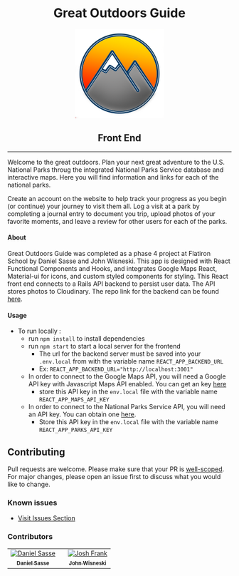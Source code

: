 <h1 style="text-align: center"> Great Outdoors Guide </h1>
<p align="center">
<img 
  src="./src/assets/GOG Logo 2.png"
  alt="Fludoku Animation" 
>
</p>
<h2 style="text-align: center"> Front End </h2>

--- 

Welcome to the great outdoors. Plan your next great adventure to the U.S. National Parks throug the integrated National Parks Service database and interactive maps. Here you will find information and links for each of the national parks.

Create an account on the website to help track your progress as you begin (or continue) your journey to visit them all. Log a visit at a park by completing a journal entry to document you trip, upload photos of your favorite moments, and leave a review for other users for each of the parks.

#### About

Great Outdoors Guide was completed as a phase 4 project at Flatiron School by Daniel Sasse and John Wisneski. This app is designed with React Functional Components and Hooks, and integrates Google Maps React, Material-ui for icons, and custom styled components for styling. This React front end connects to a Rails API backend to persist user data. The API stores photos to Cloudinary. The repo link for the backend can be found [here]("https://github.com/dsasse07/great-outdoors-guide-backend"). 

#### Usage

* To run locally :
  * run `npm install` to install dependencies
  * run `npm start` to start a local server for the frontend
    * The url for the backend server must be saved into your `.env.local` from with the variable name `REACT_APP_BACKEND_URL `
    * Ex: `REACT_APP_BACKEND_URL="http://localhost:3001"`
  * In order to connect to the Google Maps API, you will need a Google API key with Javascript Maps API enabled. You can get an key [here]("https://developers.google.com/maps/gmp-get-started")
    * store this API key in the `env.local` file with the variable name `REACT_APP_MAPS_API_KEY`
  * In order to connect to the National Parks Service API, you will need an API key. You can obtain one [here]("https://www.nps.gov/subjects/developer/get-started.htm").
    * Store this API key in the `env.local` file with the variable name `REACT_APP_PARKS_API_KEY`


## Contributing
Pull requests are welcome. Please make sure that your PR is <a href="https://www.netlify.com/blog/2020/03/31/how-to-scope-down-prs/">well-scoped</a>. For major changes, please open an issue first to discuss what you would like to change.

### Known issues
* <a href="https://github.com/dsasse07/great-outdoors-guide-frontend/issues">Visit Issues Section</a>

### Contributors
<table>
  <tr>
    <td align="center"><a href="https://github.com/dsasse07"><img src="https://avatars1.githubusercontent.com/u/72173601?s=400&u=57e4654c70d63d16bc5b84e2878d97f770672715&v=4" width="200px;" alt="Daniel Sasse"/><br /><sub><b>Daniel Sasse</b></sub></a><br />
    <td></td>
    <td align="center"><a href="https://github.com/BoltVanderhuge"><img src="https://avatars.githubusercontent.com/u/73249559?s=460&u=adaeb89f6348b05852c1c2ce60ed4bb91b94bd60&v=4" width="200px;" alt="Josh Frank"/><br /><sub><b>John Wisneski</b></sub></a><br />
    </tr>